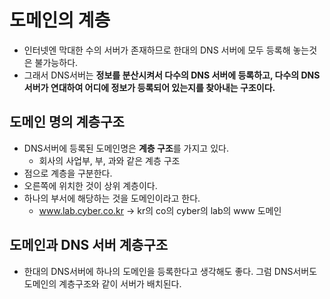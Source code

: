 # 도메인의 계층
- 인터넷엔 막대한 수의 서버가 존재하므로 한대의 DNS 서버에 모두 등록해 놓는것은 불가능하다.
- 그래서 DNS서버는 **정보를 분산시켜서 다수의 DNS 서버에 등록하고, 다수의 DNS서버가 연대하여 어디에 정보가 등록되어 있는지를 찾아내는 구조이다.**

## 도메인 명의 계층구조
- DNS서버에 등록된 도메인명은 **계층 구조**를 가지고 있다.
  - 회사의 사업부, 부, 과와 같은 계층 구조
- 점으로 계층을 구분한다.
- 오른쪽에 위치한 것이 상위 계층이다.
- 하나의 부서에 해당하는 것을 도메인이라고 한다.
  - www.lab.cyber.co.kr -> kr의 co의 cyber의 lab의 www 도메인

## 도메인과 DNS 서버 계층구조
- 한대의 DNS서버에 하나의 도메인을 등록한다고 생각해도 좋다. 그럼 DNS서버도 도메인의 계층구조와 같이 서버가 배치된다.
